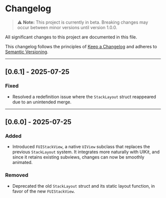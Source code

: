 # Changelog

> ⚠️ **Note:** This project is currently in beta. Breaking changes may occur between minor versions until version 1.0.0.


All significant changes to this project are documented in this file.

This changelog follows the principles of [Keep a Changelog](https://keepachangelog.com/en/1.0.0/)
and adheres to [Semantic Versioning](https://semver.org/spec/v2.0.0.html).

---

## [0.6.1] - 2025-07-25

### Fixed
- Resolved a redefinition issue where the `StackLayout` struct reappeared due to an unintended merge.

---

## [0.6.0] - 2025-07-25

### Added
- Introduced `FUIStackView`, a native `UIView` subclass that replaces the previous `StackLayout` system. It integrates more naturally with UIKit, and since it retains existing subviews, changes can now be smoothly animated.

### Removed
- Deprecated the old `StackLayout` struct and its static layout function, in favor of the new `FUIStackView`.